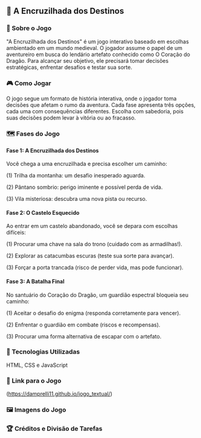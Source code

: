 ## 🏰 A Encruzilhada dos Destinos

### 📖 Sobre o Jogo

"A Encruzilhada dos Destinos" é um jogo interativo baseado em escolhas ambientado em um mundo medieval. O jogador assume o papel de um aventureiro em busca do lendário artefato conhecido como O Coração do Dragão. Para alcançar seu objetivo, ele precisará tomar decisões estratégicas, enfrentar desafios e testar sua sorte.

### 🎮 Como Jogar

O jogo segue um formato de história interativa, onde o jogador toma decisões que afetam o rumo da aventura. Cada fase apresenta três opções, cada uma com consequências diferentes. Escolha com sabedoria, pois suas decisões podem levar à vitória ou ao fracasso.

### 🗺️ Fases do Jogo

#### Fase 1: A Encruzilhada dos Destinos

Você chega a uma encruzilhada e precisa escolher um caminho:

(1) Trilha da montanha: um desafio inesperado aguarda.

(2) Pântano sombrio: perigo iminente e possível perda de vida.

(3) Vila misteriosa: descubra uma nova pista ou recurso.

#### Fase 2: O Castelo Esquecido

Ao entrar em um castelo abandonado, você se depara com escolhas difíceis:

(1) Procurar uma chave na sala do trono (cuidado com as armadilhas!).

(2) Explorar as catacumbas escuras (teste sua sorte para avançar).

(3) Forçar a porta trancada (risco de perder vida, mas pode funcionar).

#### Fase 3: A Batalha Final

No santuário do Coração do Dragão, um guardião espectral bloqueia seu caminho:

(1) Aceitar o desafio do enigma (responda corretamente para vencer).

(2) Enfrentar o guardião em combate (riscos e recompensas).

(3) Procurar uma forma alternativa de escapar com o artefato.

### 🔧 Tecnologias Utilizadas

HTML, CSS e JavaScript

### 🔗 Link para o Jogo

(https://damprelli11.github.io/jogo_textual/)

### 🖼️ Imagens do Jogo



### 🏆 Créditos e Divisão de Tarefas

